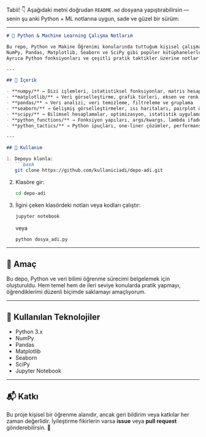 Tabii! 👇
Aşağıdaki metni doğrudan `README.md` dosyana yapıştırabilirsin — senin şu anki Python + ML notlarına uygun, sade ve güzel bir sürüm:

---

````markdown
# 🧠 Python & Machine Learning Çalışma Notlarım

Bu repo, Python ve Makine Öğrenimi konularında tuttuğum kişisel çalışma notlarını içerir.  
NumPy, Pandas, Matplotlib, Seaborn ve SciPy gibi popüler kütüphanelerle veri analizi ve görselleştirme pratikleri yapılmıştır.  
Ayrıca Python fonksiyonları ve çeşitli pratik taktikler üzerine notlar da bulunmaktadır.

---

## 📂 İçerik

- **numpy/** → Dizi işlemleri, istatistiksel fonksiyonlar, matris hesaplamaları  
- **matplotlib/** → Veri görselleştirme, grafik türleri, eksen ve renk ayarları  
- **pandas/** → Veri analizi, veri temizleme, filtreleme ve gruplama  
- **seaborn/** → Gelişmiş görselleştirmeler, ısı haritaları, pairplot örnekleri  
- **scipy/** → Bilimsel hesaplamalar, optimizasyon, istatistik uygulamaları  
- **python_functions/** → Fonksiyon yapıları, args/kwargs, lambda ifadeleri  
- **python_tactics/** → Python ipuçları, one-liner çözümler, performans taktikleri  

---

## 🚀 Kullanım

1. Depoyu klonla:
   ```bash
   git clone https://github.com/kullaniciadi/depo-adi.git
````

2. Klasöre gir:

   ```bash
   cd depo-adi
   ```
3. İlgini çeken klasördeki notları veya kodları çalıştır:

   ```bash
   jupyter notebook
   ```

   veya

   ```bash
   python dosya_adi.py
   ```

---

## 🎯 Amaç

Bu depo, Python ve veri bilimi öğrenme sürecimi belgelemek için oluşturuldu.
Hem temel hem de ileri seviye konularda pratik yapmayı, öğrendiklerimi düzenli biçimde saklamayı amaçlıyorum.

---

## 🧰 Kullanılan Teknolojiler

* Python 3.x
* NumPy
* Pandas
* Matplotlib
* Seaborn
* SciPy
* Jupyter Notebook

---

## 📬 Katkı

Bu proje kişisel bir öğrenme alanıdır, ancak geri bildirim veya katkılar her zaman değerlidir.
İyileştirme fikirlerin varsa **issue** veya **pull request** gönderebilirsin. 🤝

```

